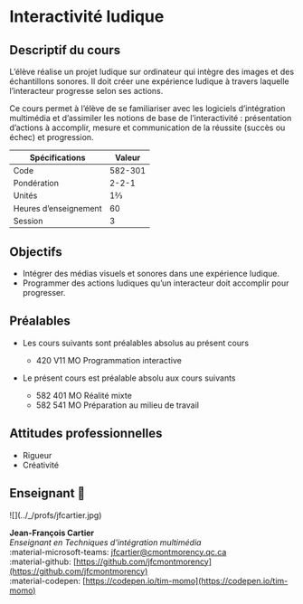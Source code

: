 # Interactivité ludique

## Descriptif du cours

L’élève réalise un projet ludique sur ordinateur qui intègre des images et des échantillons sonores. Il doit créer une expérience ludique à travers laquelle l’interacteur progresse selon ses actions.

Ce cours permet à l’élève de se familiariser avec les logiciels d’intégration multimédia et d’assimiler les notions de base de l’interactivité : présentation d’actions à accomplir, mesure et communication de la réussite (succès ou échec) et progression.

| Spécifications        | Valeur  |
| --------------------- | ------- |
| Code                  | 582-301 |
| Pondération           | 2-2-1   |
| Unités                | 1⅔      |
| Heures d’enseignement | 60      |
| Session               | 3       |

## Objectifs

* Intégrer des médias visuels et sonores dans une expérience ludique.
* Programmer des actions ludiques qu’un interacteur doit accomplir pour progresser.

## Préalables

<div class="grid cards" markdown>

-   Les cours suivants sont préalables absolus au présent cours

    * 420 V11 MO Programmation interactive

-   Le présent cours est préalable absolu aux cours suivants

    * 582 401 MO Réalité mixte
    * 582 541 MO Préparation au milieu de travail

</div>

## Attitudes professionnelles

* Rigueur
* Créativité

## Enseignant 🌱

<div class="grid grid-auto" markdown>
  ![](../_/profs/jfcartier.jpg)

  **Jean-François Cartier**<br>
  _Enseignant en Techniques d'intégration multimédia_<br>
  :material-microsoft-teams: [jfcartier@cmontmorency.qc.ca](mailto:jfcartier@cmontmorency.qc.ca)<br>
  :material-github: [https://github.com/jfcmontmorency](https://github.com/jfcmontmorency)<br>
  :material-codepen: [https://codepen.io/tim-momo](https://codepen.io/tim-momo)
</div>
